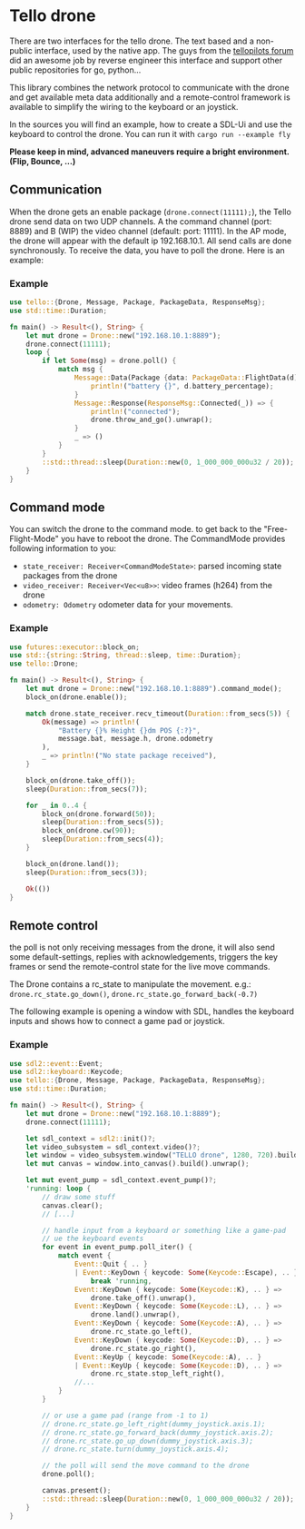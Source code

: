 # Tello drone

There are two interfaces for the tello drone. The text based and a
non-public interface, used by the native app. The guys from the
[tellopilots forum](https://tellopilots.com/) did an awesome job by
reverse engineer this interface and support other public repositories
for go, python...

This library combines the network protocol to communicate with the drone and get
available meta data additionally and a remote-control framework is available to
simplify the wiring to the keyboard or an joystick.

In the sources you will find an example, how to create a SDL-Ui and use
the keyboard to control the drone. You can run it with `cargo run --example fly`

**Please keep in mind, advanced maneuvers require a bright environment. (Flip, Bounce, ...)**

## Communication

When the drone gets an enable package (`drone.connect(11111);`), the Tello drone
send data on two UDP channels. A the command channel (port: 8889) and B (WIP) the
video channel (default: port: 11111). In the AP mode, the drone will appear with
the default ip 192.168.10.1. All send calls are done synchronously.
To receive the data, you have to poll the drone. Here is an example:

### Example

```rust
use tello::{Drone, Message, Package, PackageData, ResponseMsg};
use std::time::Duration;

fn main() -> Result<(), String> {
    let mut drone = Drone::new("192.168.10.1:8889");
    drone.connect(11111);
    loop {
        if let Some(msg) = drone.poll() {
            match msg {
                Message::Data(Package {data: PackageData::FlightData(d), ..}) => {
                    println!("battery {}", d.battery_percentage);
                }
                Message::Response(ResponseMsg::Connected(_)) => {
                    println!("connected");
                    drone.throw_and_go().unwrap();
                }
                _ => ()
            }
        }
        ::std::thread::sleep(Duration::new(0, 1_000_000_000u32 / 20));
    }
}
```

## Command mode

You can switch the drone to the command mode. to get back to the "Free-Flight-Mode" you have to reboot the drone.
The CommandMode provides following information to you:

-   `state_receiver: Receiver<CommandModeState>`: parsed incoming state packages from the drone
-   `video_receiver: Receiver<Vec<u8>>`: video frames (h264) from the drone
-   `odometry: Odometry` odometer data for your movements.

### Example

```rust
use futures::executor::block_on;
use std::{string::String, thread::sleep, time::Duration};
use tello::Drone;

fn main() -> Result<(), String> {
    let mut drone = Drone::new("192.168.10.1:8889").command_mode();
    block_on(drone.enable());

    match drone.state_receiver.recv_timeout(Duration::from_secs(5)) {
        Ok(message) => println!(
            "Battery {}% Height {}dm POS {:?}",
            message.bat, message.h, drone.odometry
        ),
        _ => println!("No state package received"),
    }

    block_on(drone.take_off());
    sleep(Duration::from_secs(7));

    for _ in 0..4 {
        block_on(drone.forward(50));
        sleep(Duration::from_secs(5));
        block_on(drone.cw(90));
        sleep(Duration::from_secs(4));
    }

    block_on(drone.land());
    sleep(Duration::from_secs(3));

    Ok(())
}
```

## Remote control

the poll is not only receiving messages from the drone, it will also send some default-settings, replies with acknowledgements, triggers the key frames or send the remote-control state for the live move commands.

The Drone contains a rc_state to manipulate the movement. e.g.: `drone.rc_state.go_down()`, `drone.rc_state.go_forward_back(-0.7)`

The following example is opening a window with SDL, handles the keyboard inputs and shows how to connect a game pad or joystick.

### Example

```rust
use sdl2::event::Event;
use sdl2::keyboard::Keycode;
use tello::{Drone, Message, Package, PackageData, ResponseMsg};
use std::time::Duration;

fn main() -> Result<(), String> {
    let mut drone = Drone::new("192.168.10.1:8889");
    drone.connect(11111);

    let sdl_context = sdl2::init()?;
    let video_subsystem = sdl_context.video()?;
    let window = video_subsystem.window("TELLO drone", 1280, 720).build().unwrap();
    let mut canvas = window.into_canvas().build().unwrap();

    let mut event_pump = sdl_context.event_pump()?;
    'running: loop {
        // draw some stuff
        canvas.clear();
        // [...]

        // handle input from a keyboard or something like a game-pad
        // ue the keyboard events
        for event in event_pump.poll_iter() {
            match event {
                Event::Quit { .. }
                | Event::KeyDown { keycode: Some(Keycode::Escape), .. } =>
                    break 'running,
                Event::KeyDown { keycode: Some(Keycode::K), .. } =>
                    drone.take_off().unwrap(),
                Event::KeyDown { keycode: Some(Keycode::L), .. } =>
                    drone.land().unwrap(),
                Event::KeyDown { keycode: Some(Keycode::A), .. } =>
                    drone.rc_state.go_left(),
                Event::KeyDown { keycode: Some(Keycode::D), .. } =>
                    drone.rc_state.go_right(),
                Event::KeyUp { keycode: Some(Keycode::A), .. }
                | Event::KeyUp { keycode: Some(Keycode::D), .. } =>
                    drone.rc_state.stop_left_right(),
                //...
            }
        }

        // or use a game pad (range from -1 to 1)
        // drone.rc_state.go_left_right(dummy_joystick.axis.1);
        // drone.rc_state.go_forward_back(dummy_joystick.axis.2);
        // drone.rc_state.go_up_down(dummy_joystick.axis.3);
        // drone.rc_state.turn(dummy_joystick.axis.4);

        // the poll will send the move command to the drone
        drone.poll();

        canvas.present();
        ::std::thread::sleep(Duration::new(0, 1_000_000_000u32 / 20));
    }
}
```
